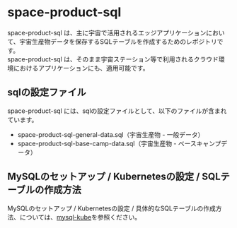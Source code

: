 # space-product-sql

space-product-sql は、主に宇宙で活用されるエッジアプリケーションにおいて、宇宙生産物データを保存するSQLテーブルを作成するためのレポジトリです。  
space-product-sql は、そのまま宇宙ステーション等で利用されるクラウド環境におけるアプリケーションにも、適用可能です。  

## sqlの設定ファイル

space-product-sql には、sqlの設定ファイルとして、以下のファイルが含まれています。  

* space-product-sql-general-data.sql（宇宙生産物 - 一般データ）
* space-product-sql-base-camp-data.sql（宇宙生産物 - ベースキャンプデータ）

## MySQLのセットアップ / Kubernetesの設定 / SQLテーブルの作成方法
MySQLのセットアップ / Kubernetesの設定 / 具体的なSQLテーブルの作成方法、については、[mysql-kube](https://github.com/latonaio/mysql-kube)を参照ください。
